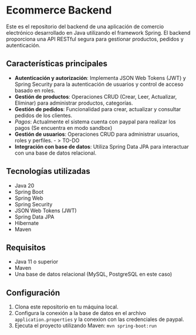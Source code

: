# Ecommerce Backend

Este es el repositorio del backend de una aplicación de comercio electrónico desarrollado en Java utilizando el framework Spring. El backend proporciona una API RESTful segura para gestionar productos, pedidos y autenticación.

## Características principales

- **Autenticación y autorización**: Implementa JSON Web Tokens (JWT) y Spring Security para la autenticación de usuarios y control de acceso basado en roles.
- **Gestión de productos**: Operaciones CRUD (Crear, Leer, Actualizar, Eliminar) para administrar productos, categorías.
- **Gestión de pedidos**: Funcionalidad para crear, actualizar y consultar pedidos de los clientes.
- *Pagos*: Actualmente el sistema cuenta con paypal para realizar los pagos (Se encuentra en modo sandbox)
- **Gestión de usuarios**: Operaciones CRUD para administrar usuarios, roles y perfiles.  - > TO-DO
- **Integración con base de datos**: Utiliza Spring Data JPA para interactuar con una base de datos relacional.

## Tecnologías utilizadas

- Java 20
- Spring Boot
- Spring Web
- Spring Security
- JSON Web Tokens (JWT)
- Spring Data JPA
- Hibernate
- Maven

## Requisitos

- Java 11 o superior
- Maven
- Una base de datos relacional (MySQL, PostgreSQL en este caso)

## Configuración

1. Clona este repositorio en tu máquina local.
2. Configura la conexión a la base de datos en el archivo `application.properties` y la conexion con las credenciales de paypal.
3. Ejecuta el proyecto utilizando Maven: `mvn spring-boot:run`
